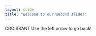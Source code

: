 ```yaml
---
layout: slide
title: "Welcome to our second slide!"
---
```

CROISSANT
Use the left arrow to go back!